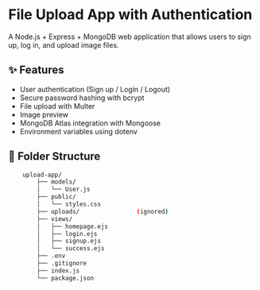 # File Upload App with Authentication

A Node.js + Express + MongoDB web application that allows users to sign up, log in, and upload image files.

## ✨ Features

- User authentication (Sign up / Login / Logout)
- Secure password hashing with bcrypt
- File upload with Multer
- Image preview
- MongoDB Atlas integration with Mongoose
- Environment variables using dotenv

## 📁 Folder Structure
```bash
    upload-app/
        ├── models/
        │   └── User.js
        ├── public/
        │   └── styles.css
        ├── uploads/                (ignored)
        ├── views/
        │   ├── homepage.ejs
        │   ├── login.ejs
        │   ├── signup.ejs
        │   └── success.ejs
        ├── .env
        ├── .gitignore
        ├── index.js
        └── package.json



